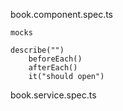 book.component.spec.ts

    mocks

    describe("")
        beforeEach()
        afterEach()
        it("should open")

book.service.spec.ts
